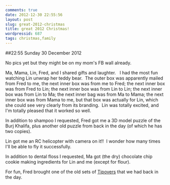 ```yaml
---
comments: true
date: 2012-12-30 22:55:56
layout: post
slug: great-2012-christmas
title: great 2012 Christmas!
wordpressid: 687
tags: christmas,family
---
```


##22:55 Sunday 30 December 2012

No pics yet but they might be on my mom's FB wall already.

Ma, Mama, Lin, Fred, and I shared gifts and laughter.   I had the most fun watching Lin unwrap her teddy bear.  The outer box was apparently mailed from Fred to me, the next inner box was from me to Fred; the next inner box was from Fred to Lin; the next inner box was from Lin to Lin; the next inner box was from Lin to Ma; the next inner bag was from Ma to Mama; the next inner box was from Mama to me, but that box was actually for Lin, which she could see very clearly from its branding.  Lin was totally excited, and I'm totally pleased that it worked so well.

In addition to shampoo I requested, Fred got me a 3D model puzzle of the Burj Khalifa, plus another old puzzle from back in the day (of which he has two copies).

Lin got me an RC helicopter with camera on it!!  I wonder how many times I'll be able to fly it successfully.

In addition to dental floss I requested, Ma got (the dry) chocolate chip cookie making ingredients for Lin and me (except for flour).

For fun, Fred brought one of the old sets of [Tipovers](http://www.ebay.com/itm/ws/eBayISAPI.dll?ViewItem&item=321011097812) that we had back in the day.


